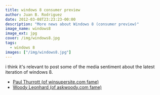 ```yaml
---
title: windows 8 consumer preview
author: Juan B. Rodriguez
date: 2012-03-08T23:23:23-00:00
description: "More news about Windows 8 (consumer preview)"
image_name: windows8
image_ext: jpg
cover: /img/windows8.jpg
tags:
  - windows 8
images: ["/img/windows8.jpg"]
---
```


i think it's relevant to post some of the media sentiment about the latest iteration of windows 8.

- [Paul Thurrott (of winsupersite.com fame)](https://www.winsupersite.com/article/windows8/windows-8-consumer-preview-sense-142496)
- [Woody Leonhard (of askwoody.com fame)](https://www.askwoody.com/2012/windows-veteran-windows-8-consumer-preview/)
